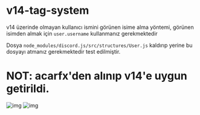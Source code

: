 # v14-tag-system

v14 üzerinde olmayan kullanıcı ismini görünen isime alma yöntemi, görünen isimden almak için ```user.username``` kullanmanız gerekmektedir

Dosya ```node_modules/discord.js/src/structures/User.js``` kaldırıp yerine bu dosyayı atmanız gerekmektedir test edilmiştir.

# NOT: acarfx'den alınıp v14'e uygun getirildi.

![img](https://cdn.discordapp.com/attachments/1118782795385426050/1207734700337012857/Screenshot_2024-02-15-21-02-58-023_com.microsoft.rdc.androidx.png?ex=65e0b997&is=65ce4497&hm=f87e5213acb389b555ccd242b6da409c33e1a3badc832ffe40413ec2e7bd0d22&)
![img](https://cdn.discordapp.com/attachments/1118782795385426050/1207734700827738113/Screenshot_2024-02-15-21-05-46-332_com.microsoft.rdc.androidx.png?ex=65e0b997&is=65ce4497&hm=8778d49f9900e90ae59391f671f6de2bbefcbc8ff87d17cba641bb436abe8eec&)
